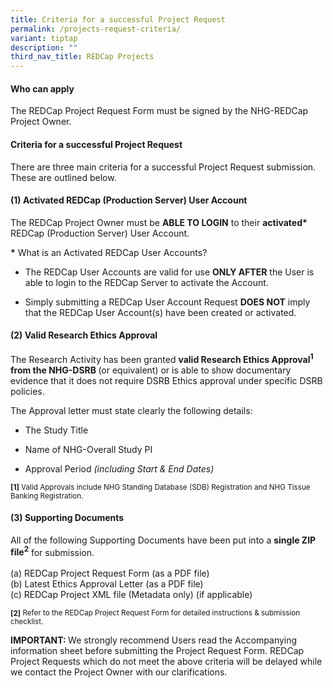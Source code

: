 ```yaml
---
title: Criteria for a successful Project Request
permalink: /projects-request-criteria/
variant: tiptap
description: ""
third_nav_title: REDCap Projects
---
```

<h4><strong>Who can apply</strong></h4>
<p>The REDCap Project Request Form must be signed by the NHG-REDCap Project
Owner.</p>
<h4><strong>Criteria for a successful Project Request</strong></h4>
<p>There are three main criteria for a successful Project Request submission.
These are outlined below.</p>
<p></p>
<h4>(1) Activated REDCap (Production Server) User Account</h4>
<p>The REDCap Project Owner must be <strong>ABLE TO LOGIN</strong> to their <strong>activated*</strong> REDCap
(Production Server) User Account.</p>
<p><strong>*</strong> What is an Activated REDCap User Accounts?</p>
<ul data-tight="true" class="tight">
<li>
<p>The REDCap User Accounts are valid for use <strong>ONLY AFTER</strong> the
User is able to login to the REDCap Server to activate the Account.</p>
</li>
<li>
<p>Simply submitting a REDCap User Account Request <strong>DOES NOT</strong> imply
that the REDCap User Account(s) have been created or activated.</p>
</li>
</ul>
<p></p>
<p></p>
<h4>(2) Valid Research Ethics Approval</h4>
<p>The Research Activity has been granted <strong>valid Research Ethics Approval<sup>1</sup> from the NHG-DSRB </strong>(or
equivalent) or is able to show documentary evidence that it does not require
DSRB Ethics approval under specific DSRB policies.<em> </em>
</p>
<p>The Approval letter must state clearly the following details:</p>
<ul data-tight="true" class="tight">
<li>
<p>The Study Title</p>
</li>
<li>
<p>Name of NHG-Overall Study PI</p>
</li>
<li>
<p>Approval Period <em>(including Start &amp; End Dates)</em>
</p>
</li>
</ul>
<p><strong><sub>[1]</sub></strong><sub> Valid Approvals include NHG Standing Database (SDB) Registration and NHG Tissue Banking Registration.</sub>
</p>
<p></p>
<h4>(3) Supporting Documents</h4>
<p>All of the following Supporting Documents have been put into a <strong>single ZIP file<sup>2</sup></strong> for
submission.
<br>
<br>(a) REDCap Project Request Form (as a PDF file)
<br>(b) Latest Ethics Approval Letter (as a PDF file)
<br>(c) REDCap Project XML file (Metadata only) (if applicable)</p>
<p><strong><sub>[2]</sub></strong><sub> Refer to the REDCap Project Request Form for detailed instructions &amp; submission checklist.</sub>
</p>
<p></p>
<p></p>
<p><strong>IMPORTANT:  </strong>We strongly recommend Users read the Accompanying
information sheet before submitting the Project Request Form. REDCap Project
Requests which do not meet the above criteria will be delayed while we
contact the Project Owner with our clarifications.</p>
<p></p>